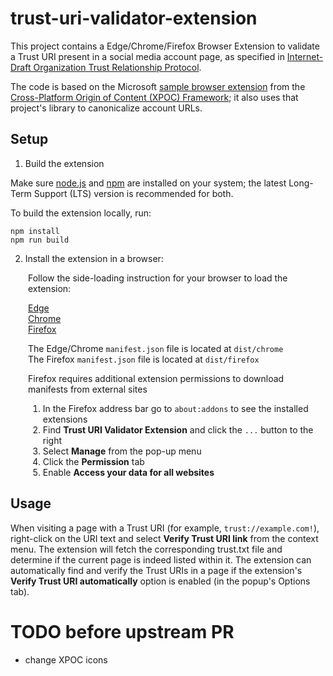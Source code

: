 # trust-uri-validator-extension
This project contains a Edge/Chrome/Firefox Browser Extension to validate a Trust URI present in a social media account page, as specified in [Internet-Draft Organization Trust Relationship Protocol](https://datatracker.ietf.org/doc/draft-org-trust-relationship-protocol/).

The code is based on the Microsoft [sample browser extension](https://github.com/microsoft/xpoc-framework/tree/main/samples/browser-extension) from the [Cross-Platform Origin of Content (XPOC) Framework](https://microsoft.github.io/xpoc-framework/); it also uses that project's library to canonicalize account URLs.

## Setup

1. Build the extension

Make sure [node.js](https://nodejs.org/) and [npm](https://docs.npmjs.com/downloading-and-installing-node-js-and-npm) are installed on your system; the latest Long-Term Support (LTS) version is recommended for both.

To build the extension locally, run:

```
npm install
npm run build
```

2. Install the extension in a browser:  

<div style="padding-left: 2em">
Follow the side-loading instruction for your browser to load the extension:

[Edge](https://learn.microsoft.com/en-us/microsoft-edge/extensions-chromium/getting-started/extension-sideloading)  
[Chrome](https://developer.chrome.com/docs/extensions/mv3/getstarted/development-basics/#load-unpacked)  
[Firefox](https://extensionworkshop.com/documentation/develop/temporary-installation-in-firefox/) 

The Edge/Chrome `manifest.json` file is located at `dist/chrome`  
The Firefox `manifest.json` file is located at `dist/firefox`  

Firefox requires additional extension permissions to download manifests from external sites
1) In the Firefox address bar go to `about:addons` to see the installed extensions
2) Find **Trust URI Validator Extension** and click the `...` button to the right
3) Select **Manage** from the pop-up menu
4) Click the **Permission** tab
5) Enable **Access your data for all websites**
</div>

## Usage

When visiting a page with a Trust URI (for example, `trust://example.com!`), right-click on the URI text and select **Verify Trust URI link** from the context menu. The extension will fetch the corresponding trust.txt file and determine if the current page is indeed listed within it. The extension can automatically find and verify the Trust URIs in a page if the extension's **Verify Trust URI automatically** option is enabled (in the popup's Options tab).

# TODO before upstream PR
* change XPOC icons
